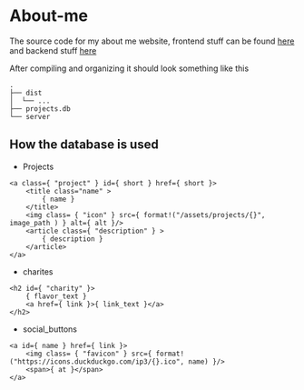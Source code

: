 # About-me

The source code for my about me website, frontend stuff can be found [here](https://github.com/Andrea-moth/About-me/tree/main/frontend) and backend stuff [here](https://github.com/Andrea-moth/About-me/tree/main/backend)

After compiling and organizing it should look something like this

```
.
├── dist
│  └── ...
├── projects.db
└── server
```

## How the database is used

* Projects

```
<a class={ "project" } id={ short } href={ short }>
    <title class="name" >
        { name }
    </title>
    <img class= { "icon" } src={ format!("/assets/projects/{}", image_path ) } alt={ alt }/>
    <article class={ "description" } >
        { description }
    </article>
</a>
```

* charites 

```
<h2 id={ "charity" }>
    { flavor_text }
    <a href={ link }>{ link_text }</a>
</h2>
```

* social_buttons

```
<a id={ name } href={ link }>
    <img class= { "favicon" } src={ format!("https://icons.duckduckgo.com/ip3/{}.ico", name) }/>
    <span>{ at }</span>
</a>
```
